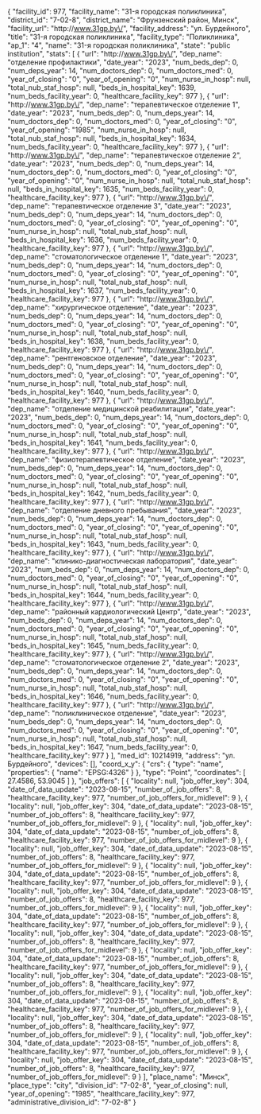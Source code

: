 {
    "facility_id": 977,
    "facility_name": "31-я городская поликлиника",
    "district_id": "7-02-8",
    "district_name": "Фрунзенский район, Минск",
    "facility_url": "http:\/\/www.31gp.by\/",
    "facility_address": "ул. Бурдейного",
    "title": "31-я городская поликлиника",
    "facility_type": "Поликлиника",
    "ap_1": "4",
    "name": "31-я городская поликлиника",
    "state": "public institution",
    "stats": [
        {
            "url": "http:\/\/www.31gp.by\/",
            "dep_name": "отделение профилактики",
            "date_year": "2023",
            "num_beds_dep": 0,
            "num_deps_year": 14,
            "num_doctors_dep": 0,
            "num_doctors_med": 0,
            "year_of_closing": "0",
            "year_of_opening": "0",
            "num_nurse_in_hosp": null,
            "total_nub_staf_hosp": null,
            "beds_in_hospital_key": 1639,
            "num_beds_facility_year": 0,
            "healthcare_facility_key": 977
        },
        {
            "url": "http:\/\/www.31gp.by\/",
            "dep_name": "терапевтическое отделение 1",
            "date_year": "2023",
            "num_beds_dep": 0,
            "num_deps_year": 14,
            "num_doctors_dep": 0,
            "num_doctors_med": 0,
            "year_of_closing": "0",
            "year_of_opening": "1985",
            "num_nurse_in_hosp": null,
            "total_nub_staf_hosp": null,
            "beds_in_hospital_key": 1634,
            "num_beds_facility_year": 0,
            "healthcare_facility_key": 977
        },
        {
            "url": "http:\/\/www.31gp.by\/",
            "dep_name": "терапевтическое отделение 2",
            "date_year": "2023",
            "num_beds_dep": 0,
            "num_deps_year": 14,
            "num_doctors_dep": 0,
            "num_doctors_med": 0,
            "year_of_closing": "0",
            "year_of_opening": "0",
            "num_nurse_in_hosp": null,
            "total_nub_staf_hosp": null,
            "beds_in_hospital_key": 1635,
            "num_beds_facility_year": 0,
            "healthcare_facility_key": 977
        },
        {
            "url": "http:\/\/www.31gp.by\/",
            "dep_name": "терапевтическое отделение 3",
            "date_year": "2023",
            "num_beds_dep": 0,
            "num_deps_year": 14,
            "num_doctors_dep": 0,
            "num_doctors_med": 0,
            "year_of_closing": "0",
            "year_of_opening": "0",
            "num_nurse_in_hosp": null,
            "total_nub_staf_hosp": null,
            "beds_in_hospital_key": 1636,
            "num_beds_facility_year": 0,
            "healthcare_facility_key": 977
        },
        {
            "url": "http:\/\/www.31gp.by\/",
            "dep_name": "стоматологическое отделение 1",
            "date_year": "2023",
            "num_beds_dep": 0,
            "num_deps_year": 14,
            "num_doctors_dep": 0,
            "num_doctors_med": 0,
            "year_of_closing": "0",
            "year_of_opening": "0",
            "num_nurse_in_hosp": null,
            "total_nub_staf_hosp": null,
            "beds_in_hospital_key": 1637,
            "num_beds_facility_year": 0,
            "healthcare_facility_key": 977
        },
        {
            "url": "http:\/\/www.31gp.by\/",
            "dep_name": "хирургическое отделение",
            "date_year": "2023",
            "num_beds_dep": 0,
            "num_deps_year": 14,
            "num_doctors_dep": 0,
            "num_doctors_med": 0,
            "year_of_closing": "0",
            "year_of_opening": "0",
            "num_nurse_in_hosp": null,
            "total_nub_staf_hosp": null,
            "beds_in_hospital_key": 1638,
            "num_beds_facility_year": 0,
            "healthcare_facility_key": 977
        },
        {
            "url": "http:\/\/www.31gp.by\/",
            "dep_name": "рентгеновское отделение",
            "date_year": "2023",
            "num_beds_dep": 0,
            "num_deps_year": 14,
            "num_doctors_dep": 0,
            "num_doctors_med": 0,
            "year_of_closing": "0",
            "year_of_opening": "0",
            "num_nurse_in_hosp": null,
            "total_nub_staf_hosp": null,
            "beds_in_hospital_key": 1640,
            "num_beds_facility_year": 0,
            "healthcare_facility_key": 977
        },
        {
            "url": "http:\/\/www.31gp.by\/",
            "dep_name": "отделение медицинской реабилитации",
            "date_year": "2023",
            "num_beds_dep": 0,
            "num_deps_year": 14,
            "num_doctors_dep": 0,
            "num_doctors_med": 0,
            "year_of_closing": "0",
            "year_of_opening": "0",
            "num_nurse_in_hosp": null,
            "total_nub_staf_hosp": null,
            "beds_in_hospital_key": 1641,
            "num_beds_facility_year": 0,
            "healthcare_facility_key": 977
        },
        {
            "url": "http:\/\/www.31gp.by\/",
            "dep_name": "физиотерапевтическое отделение",
            "date_year": "2023",
            "num_beds_dep": 0,
            "num_deps_year": 14,
            "num_doctors_dep": 0,
            "num_doctors_med": 0,
            "year_of_closing": "0",
            "year_of_opening": "0",
            "num_nurse_in_hosp": null,
            "total_nub_staf_hosp": null,
            "beds_in_hospital_key": 1642,
            "num_beds_facility_year": 0,
            "healthcare_facility_key": 977
        },
        {
            "url": "http:\/\/www.31gp.by\/",
            "dep_name": "отделение дневного пребывания",
            "date_year": "2023",
            "num_beds_dep": 0,
            "num_deps_year": 14,
            "num_doctors_dep": 0,
            "num_doctors_med": 0,
            "year_of_closing": "0",
            "year_of_opening": "0",
            "num_nurse_in_hosp": null,
            "total_nub_staf_hosp": null,
            "beds_in_hospital_key": 1643,
            "num_beds_facility_year": 0,
            "healthcare_facility_key": 977
        },
        {
            "url": "http:\/\/www.31gp.by\/",
            "dep_name": "клинико-диагностическая лаборатория",
            "date_year": "2023",
            "num_beds_dep": 0,
            "num_deps_year": 14,
            "num_doctors_dep": 0,
            "num_doctors_med": 0,
            "year_of_closing": "0",
            "year_of_opening": "0",
            "num_nurse_in_hosp": null,
            "total_nub_staf_hosp": null,
            "beds_in_hospital_key": 1644,
            "num_beds_facility_year": 0,
            "healthcare_facility_key": 977
        },
        {
            "url": "http:\/\/www.31gp.by\/",
            "dep_name": "районный кардиологический Центр",
            "date_year": "2023",
            "num_beds_dep": 0,
            "num_deps_year": 14,
            "num_doctors_dep": 0,
            "num_doctors_med": 0,
            "year_of_closing": "0",
            "year_of_opening": "0",
            "num_nurse_in_hosp": null,
            "total_nub_staf_hosp": null,
            "beds_in_hospital_key": 1645,
            "num_beds_facility_year": 0,
            "healthcare_facility_key": 977
        },
        {
            "url": "http:\/\/www.31gp.by\/",
            "dep_name": "стоматологическое отделение 2",
            "date_year": "2023",
            "num_beds_dep": 0,
            "num_deps_year": 14,
            "num_doctors_dep": 0,
            "num_doctors_med": 0,
            "year_of_closing": "0",
            "year_of_opening": "0",
            "num_nurse_in_hosp": null,
            "total_nub_staf_hosp": null,
            "beds_in_hospital_key": 1646,
            "num_beds_facility_year": 0,
            "healthcare_facility_key": 977
        },
        {
            "url": "http:\/\/www.31gp.by\/",
            "dep_name": "поликлиническое отделение",
            "date_year": "2023",
            "num_beds_dep": 0,
            "num_deps_year": 14,
            "num_doctors_dep": 0,
            "num_doctors_med": 0,
            "year_of_closing": "0",
            "year_of_opening": "0",
            "num_nurse_in_hosp": null,
            "total_nub_staf_hosp": null,
            "beds_in_hospital_key": 1647,
            "num_beds_facility_year": 0,
            "healthcare_facility_key": 977
        }
    ],
    "med_id": 10214919,
    "address": "ул. Бурдейного",
    "devices": [],
    "coord_x_y": {
        "crs": {
            "type": "name",
            "properties": {
                "name": "EPSG:4326"
            }
        },
        "type": "Point",
        "coordinates": [
            27.4586,
            53.9045
        ]
    },
    "job_offers": [
        {
            "locality": null,
            "job_offer_key": 304,
            "date_of_data_update": "2023-08-15",
            "number_of_job_offers": 8,
            "healthcare_facility_key": 977,
            "number_of_job_offers_for_midlevel": 9
        },
        {
            "locality": null,
            "job_offer_key": 304,
            "date_of_data_update": "2023-08-15",
            "number_of_job_offers": 8,
            "healthcare_facility_key": 977,
            "number_of_job_offers_for_midlevel": 9
        },
        {
            "locality": null,
            "job_offer_key": 304,
            "date_of_data_update": "2023-08-15",
            "number_of_job_offers": 8,
            "healthcare_facility_key": 977,
            "number_of_job_offers_for_midlevel": 9
        },
        {
            "locality": null,
            "job_offer_key": 304,
            "date_of_data_update": "2023-08-15",
            "number_of_job_offers": 8,
            "healthcare_facility_key": 977,
            "number_of_job_offers_for_midlevel": 9
        },
        {
            "locality": null,
            "job_offer_key": 304,
            "date_of_data_update": "2023-08-15",
            "number_of_job_offers": 8,
            "healthcare_facility_key": 977,
            "number_of_job_offers_for_midlevel": 9
        },
        {
            "locality": null,
            "job_offer_key": 304,
            "date_of_data_update": "2023-08-15",
            "number_of_job_offers": 8,
            "healthcare_facility_key": 977,
            "number_of_job_offers_for_midlevel": 9
        },
        {
            "locality": null,
            "job_offer_key": 304,
            "date_of_data_update": "2023-08-15",
            "number_of_job_offers": 8,
            "healthcare_facility_key": 977,
            "number_of_job_offers_for_midlevel": 9
        },
        {
            "locality": null,
            "job_offer_key": 304,
            "date_of_data_update": "2023-08-15",
            "number_of_job_offers": 8,
            "healthcare_facility_key": 977,
            "number_of_job_offers_for_midlevel": 9
        },
        {
            "locality": null,
            "job_offer_key": 304,
            "date_of_data_update": "2023-08-15",
            "number_of_job_offers": 8,
            "healthcare_facility_key": 977,
            "number_of_job_offers_for_midlevel": 9
        },
        {
            "locality": null,
            "job_offer_key": 304,
            "date_of_data_update": "2023-08-15",
            "number_of_job_offers": 8,
            "healthcare_facility_key": 977,
            "number_of_job_offers_for_midlevel": 9
        },
        {
            "locality": null,
            "job_offer_key": 304,
            "date_of_data_update": "2023-08-15",
            "number_of_job_offers": 8,
            "healthcare_facility_key": 977,
            "number_of_job_offers_for_midlevel": 9
        },
        {
            "locality": null,
            "job_offer_key": 304,
            "date_of_data_update": "2023-08-15",
            "number_of_job_offers": 8,
            "healthcare_facility_key": 977,
            "number_of_job_offers_for_midlevel": 9
        },
        {
            "locality": null,
            "job_offer_key": 304,
            "date_of_data_update": "2023-08-15",
            "number_of_job_offers": 8,
            "healthcare_facility_key": 977,
            "number_of_job_offers_for_midlevel": 9
        },
        {
            "locality": null,
            "job_offer_key": 304,
            "date_of_data_update": "2023-08-15",
            "number_of_job_offers": 8,
            "healthcare_facility_key": 977,
            "number_of_job_offers_for_midlevel": 9
        }
    ],
    "place_name": "Минск",
    "place_type": "city",
    "division_id": "7-02-8",
    "year_of_closing": null,
    "year_of_opening": "1985",
    "healthcare_facility_key": 977,
    "administrative_division_id": "7-02-8"
}